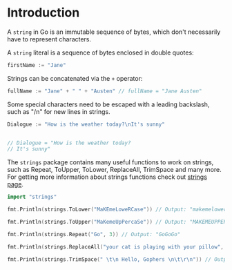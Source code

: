# Introduction

A `string` in Go is an immutable sequence of bytes, which don't necessarily have to represent characters.

A `string` literal is a sequence of bytes enclosed in double quotes:

```go
firstName := "Jane"
```

Strings can be concatenated via the `+` operator:

```go
fullName := "Jane" + " " + "Austen" // fullName = "Jane Austen"
```

Some special characters need to be escaped with a leading backslash, such as "/n" for new lines in strings.
```go
Dialogue := "How is the weather today?\nIt's sunny"  


// Dialogue = "How is the weather today?
// It's sunny"  
```


The `strings` package contains many useful functions to work on strings, such as Repeat, ToUpper, ToLower, ReplaceAll, TrimSpace and many more. For getting more information about strings functions check out [strings page](https://pkg.go.dev/strings).

```go
import "strings"

fmt.Println(strings.ToLower("MaKEmeLoweRCase")) // Output: "makemelowercase"

fmt.Println(strings.ToUpper("MaKemeUpPercaSe")) // Output: "MAKEMEUPPERCASE"

fmt.Println(strings.Repeat("Go", 3)) // Output: "GoGoGo" 

fmt.Println(strings.ReplaceAll("your cat is playing with your pillow", "your", "my")) // Output: "my cat is playing with my pillow

fmt.Println(strings.TrimSpace(" \t\n Hello, Gophers \n\t\r\n")) // Output: "Hello, Gophers"

```
